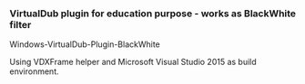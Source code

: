 ### VirtualDub plugin for education purpose - works as BlackWhite filter

Windows-VirtualDub-Plugin-BlackWhite

Using VDXFrame helper and Microsoft Visual Studio 2015 as build environment.



